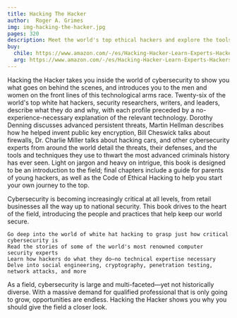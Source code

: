 ```yaml
---
title: Hacking The Hacker
author:  Roger A. Grimes
img: img-hacking-the-hacker.jpg
pages: 320
description: Meet the world's top ethical hackers and explore the tools of the trade
buy:
  chile: https://www.amazon.com/-/es/Hacking-Hacker-Learn-Experts-Hackers/dp/1119396212
  arg: https://www.amazon.com/-/es/Hacking-Hacker-Learn-Experts-Hackers/dp/1119396212 
---
```


Hacking the Hacker takes you inside the world of cybersecurity to show you what goes on behind the scenes, and introduces you to the men and women on the front lines of this technological arms race. Twenty-six of the world's top white hat hackers, security researchers, writers, and leaders, describe what they do and why, with each profile preceded by a no-experience-necessary explanation of the relevant technology.  Dorothy Denning discusses advanced persistent threats, Martin Hellman describes how he helped invent public key encryption, Bill Cheswick talks about firewalls, Dr. Charlie Miller talks about hacking cars, and other cybersecurity experts from around the world detail the threats, their defenses, and the tools and techniques they use to thwart the most advanced criminals history has ever seen. Light on jargon and heavy on intrigue, this book is designed to be an introduction to the field; final chapters include a guide for parents of young hackers, as well as the Code of Ethical Hacking to help you start your own journey to the top.

Cybersecurity is becoming increasingly critical at all levels, from retail businesses all the way up to national security. This book drives to the heart of the field, introducing the people and practices that help keep our world secure.

    Go deep into the world of white hat hacking to grasp just how critical cybersecurity is
    Read the stories of some of the world's most renowned computer security experts
    Learn how hackers do what they do―no technical expertise necessary
    Delve into social engineering, cryptography, penetration testing, network attacks, and more

As a field, cybersecurity is large and multi-faceted―yet not historically diverse. With a massive demand for qualified professional that is only going to grow, opportunities are endless. Hacking the Hacker shows you why you should give the field a closer look.